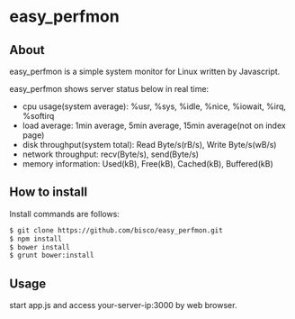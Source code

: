 # easy_perfmon

## About
easy_perfmon is a simple system monitor for Linux
written by Javascript.

easy_perfmon shows server status below in real time:
- cpu usage(system average): %usr, %sys, %idle, %nice, %iowait, %irq, %softirq
- load average: 1min average, 5min average, 15min average(not on index page)
- disk throughput(system total): Read Byte/s(rB/s), Write Byte/s(wB/s)
- network throughput: recv(Byte/s), send(Byte/s)
- memory information: Used(kB), Free(kB), Cached(kB), Buffered(kB)

## How to install

Install commands are follows:
```bash
$ git clone https://github.com/bisco/easy_perfmon.git
$ npm install
$ bower install
$ grunt bower:install
```


## Usage
start app.js and access your-server-ip:3000 by web browser.

